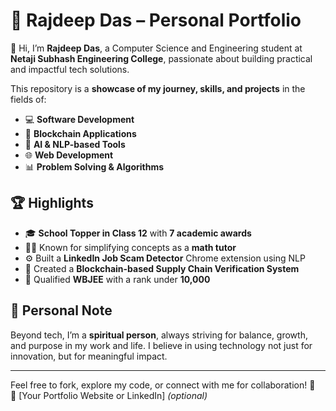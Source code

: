 
# 💼 Rajdeep Das – Personal Portfolio

👋 Hi, I’m **Rajdeep Das**, a Computer Science and Engineering student at **Netaji Subhash Engineering College**, passionate about building practical and impactful tech solutions.

This repository is a **showcase of my journey, skills, and projects** in the fields of:

- 💻 **Software Development**
- 🔐 **Blockchain Applications**
- 🧠 **AI & NLP-based Tools**
- 🌐 **Web Development**
- 📊 **Problem Solving & Algorithms**

## 🏆 Highlights

- 🎓 **School Topper in Class 12** with **7 academic awards**
- 👨‍🏫 Known for simplifying concepts as a **math tutor**
- ⚙️ Built a **LinkedIn Job Scam Detector** Chrome extension using NLP
- 🔗 Created a **Blockchain-based Supply Chain Verification System**
- 📌 Qualified **WBJEE** with a rank under **10,000**

## 🙏 Personal Note

Beyond tech, I’m a **spiritual person**, always striving for balance, growth, and purpose in my work and life. I believe in using technology not just for innovation, but for meaningful impact.

---

Feel free to fork, explore my code, or connect with me for collaboration! 🚀  
🔗 [Your Portfolio Website or LinkedIn] *(optional)*  
